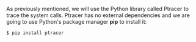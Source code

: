 As previously mentioned, we will use the Python library called Ptracer to trace the system calls. Ptracer has no external dependencies and we are 
going to use Python's package manager **pip** to install it: 

    $ pip install ptracer
    
